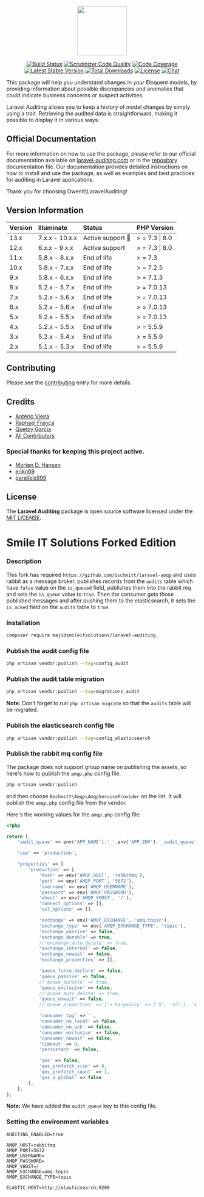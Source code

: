<p align="center">
    <a href="http://laravel-auditing.com" target="_blank"><img width="130" src="https://laravel-auditing.com/logo.svg#v2"></a>
</p>

<p align="center">
    <a href="https://scrutinizer-ci.com/g/owen-it/laravel-auditing/build-status/master"><img src="https://scrutinizer-ci.com/g/owen-it/laravel-auditing/badges/build.png?b=master" alt="Build Status"></a>
    <a href="https://scrutinizer-ci.com/g/owen-it/laravel-auditing/build-status/master"><img src="https://scrutinizer-ci.com/g/owen-it/laravel-auditing/badges/quality-score.png?b=master" title="Scrutinizer Code Quality"></a>
    <a href="https://scrutinizer-ci.com/g/owen-it/laravel-auditing/build-status/master"><img src="https://scrutinizer-ci.com/g/owen-it/laravel-auditing/badges/coverage.png?b=master" alt="Code Coverage"></a>
    <a href="https://packagist.org/packages/owen-it/laravel-auditing"><img src="https://poser.pugx.org/owen-it/laravel-auditing/v/stable.svg" alt="Latest Stable Version"></a>
    <a href="https://packagist.org/packages/owen-it/laravel-auditing"><img src="https://poser.pugx.org/owen-it/laravel-auditing/d/total.svg" alt="Total Downloads"></a>
    <a href="https://packagist.org/packages/owen-it/laravel-auditing"><img src="https://poser.pugx.org/owen-it/laravel-auditing/license.svg" alt="License"></a>
    <a href="https://discord.gg/csD9ysg"><img src="https://img.shields.io/badge/chat-on%20discord-7289DA.svg" alt="Chat"></a>
</p>

This package will help you understand changes in your Eloquent models, by providing information about possible discrepancies and anomalies that could indicate business concerns or suspect activities. 

Laravel Auditing allows you to keep a history of model changes by simply using a trait. Retrieving the audited data is straightforward, making it possible to display it in various ways.

## Official Documentation

For more information on how to use the package, please refer to our official documentation available on [laravel-auditing.com](https://laravel-auditing.com) or in the [repository](https://github.com/owen-it/laravel-auditing-doc/blob/main/documentation.md) documentation file. Our documentation provides detailed instructions on how to install and use the package, as well as examples and best practices for auditing in Laravel applications.

Thank you for choosing OwenIt\LaravelAuditing!

## Version Information

Version   | Illuminate     | Status                  | PHP Version
:----------|:---------------|:------------------------|:------------
13.x      | 7.x.x - 10.x.x | Active support :rocket: | > = 7.3 \| 8.0
12.x      | 6.x.x - 9.x.x | Active support          | > = 7.3 \| 8.0
11.x      | 5.8.x - 8.x.x | End of life             | > = 7.3
10.x      | 5.8.x - 7.x.x | End of life             | > = 7.2.5
9.x       | 5.8.x - 6.x.x | End of life             | > = 7.1.3
8.x       | 5.2.x - 5.7.x | End of life             | > = 7.0.13
7.x       | 5.2.x - 5.6.x | End of life             | > = 7.0.13
6.x       | 5.2.x - 5.6.x | End of life             | > = 7.0.13
5.x       | 5.2.x - 5.5.x | End of life             | > = 7.0.13
4.x       | 5.2.x - 5.5.x | End of life             | > = 5.5.9
3.x       | 5.2.x - 5.4.x | End of life             | > = 5.5.9
2.x       | 5.1.x - 5.3.x | End of life             | > = 5.5.9

## Contributing
Please see the [contributing](http://laravel-auditing.com/docs/master/contributing) entry for more details.

## Credits
- [Antério Vieira](https://github.com/anteriovieira)
- [Raphael França](https://github.com/raphaelfranca)
- [Quetzy Garcia](https://github.com/quetzyg)
- [All Contributors](https://github.com/owen-it/laravel-auditing/graphs/contributors)

### Special thanks for keeping this project active.
- [Morten D. Hansen](https://github.com/MortenDHansen)
- [erikn69](https://github.com/erikn69)
- [parallels999](https://github.com/parallels999)

## License
The **Laravel Auditing** package is open source software licensed under the [MIT LICENSE](LICENSE.md).

# Smile IT Solutions Forked Edition

### Description
This fork has required `https://github.com/bschmitt/laravel-amqp` and uses rabbit as a message broker, publishes records
from the `audits` table which have `false` value on the `is_queued` field, publishes them into the rabbit mq and sets 
the `is_queue` value to `true`. Then the consumer gets those published messages and after pushing them to the
elasticsearch, it sets the `is_acked` field on the `audits` table to `true`.

### Installation
```bash
composer require majidsmileitsolutions/laravel-auditing
```

### Publish the audit config file
```bash
php artisan vendor:publish --tag=config_audit
```
### Publish the audit table migration
```bash
php artisan vendor:publish --tag=migrations_audit
```
**Note:** Don't forget to run `php artisan migrate` so that the `audits` table will be migrated.
### Publish the elasticsearch config file
```bash
php artisan vendor:publish --tag=config_elasticsearch
```

### Publish the rabbit mq config file
The package does not support group name on publishing the assets, so here's how to publish the `amqp.php` config file.
```bash
php artisan vendor:publish
```
and then choose `Bschmitt\Amqp\AmqpServiceProvider` on the list. It will publish the `amqp.php` config file from the
vendor.

Here's the working values for the `amqp.php` config file:
```php
<?php

return [
    'audit_queue' => env('APP_NAME').'_'.env('APP_ENV').'_audit_queue',

    'use' => 'production',

    'properties' => [
        'production' => [
            'host' => env('AMQP_HOST', 'rabbitmq'),
            'port' => env('AMQP_PORT', '5672'),
            'username' => env('AMQP_USERNAME'),
            'password' => env('AMQP_PASSWORD'),
            'vhost' => env('AMQP_VHOST', '/'),
            'connect_options' => [],
            'ssl_options' => [],

            'exchange' => env('AMQP_EXCHANGE', 'amq.topic'),
            'exchange_type' => env('AMQP_EXCHANGE_TYPE', 'topic'),
            'exchange_passive' => false,
            'exchange_durable' => true,
            //'exchange_auto_delete' => true,
            'exchange_internal' => false,
            'exchange_nowait' => false,
            'exchange_properties' => [],

            'queue_force_declare' => false,
            'queue_passive' => false,
            //'queue_durable' => true,
            'queue_exclusive' => false,
            //'queue_auto_delete' => true,
            'queue_nowait' => false,
            //'queue_properties' => ['x-ha-policy' => ['S', 'all'], 'x-message-ttl' => ['I', '864000000'], 'x-queue-mode' => ['S', 'lazy']],

            'consumer_tag' => '',
            'consumer_no_local' => false,
            'consumer_no_ack' => false,
            'consumer_exclusive' => false,
            'consumer_nowait' => false,
            'timeout' => 0,
            'persistent' => false,

            'qos' => false,
            'qos_prefetch_size' => 0,
            'qos_prefetch_count' => 1,
            'qos_a_global' => false
        ],
    ],
];
```

**Note:** We have added the `audit_queue` key to this config file.

### Setting the environment variables
```dotenv
AUDITING_ENABLED=true

AMQP_HOST=rabbitmq
AMQP_PORT=5672
AMQP_USERNAME=
AMQP_PASSWORD=
AMQP_VHOST=/
AMQP_EXCHANGE=amq.topic
AMQP_EXCHANGE_TYPE=topic

ELASTIC_HOST=http://elasticsearch:9200
```
